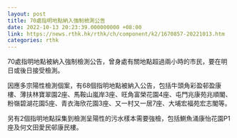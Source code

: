 ```yaml
---
layout: post
title: 70處指明地點納入強制檢測公告
date: 2022-10-13 20:23:39.000000000 +08:00
link: https://news.rthk.hk/rthk/ch/component/k2/1670857-20221013.htm
categories: rthk
---
```


70處指明地點被納入強制檢測公告，曾身處有關地點超過兩小時的巿民，要在明日或後日接受檢測。

因應多宗陽性檢測個案，有68個指明地點被納入公告，包括牛頭角彩盈邨盈康樓、薄扶林寶翠園2座、馬鞍山嵐岸3座、旺角富榮花園4座、屯門兆康苑兆順閣、粉嶺碧湖花園5座、青衣海欣花園3座、又一村又一居7座、大埔宏福苑宏志閣等。

另有2個指明地點採集到檢測呈陽性的污水樣本需要強檢，包括鰂魚涌康怡花園P1座及何文田愛民邨康民樓。
